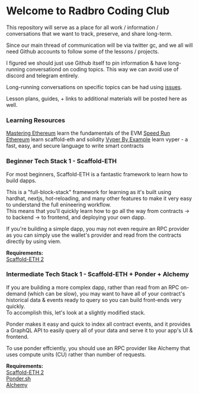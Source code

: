 # Welcome to Radbro Coding Club

This repository will serve as a place for all work / information / conversations that we want to track, preserve, and share long-term.

Since our main thread of communication will be via twitter gc, and we all will need Github accounts to follow some of the lessons / projects.

I figured we should just use Github itself to pin information & have long-running conversationd on coding topics. This way we can avoid use of discord and telegram entirely.

Long-running conversations on specific topics can be had using [issues](https://github.com/radbro/radbro-coding-club/issues/).

Lesson plans, guides, + links to additional materials will be posted here as well.

### Learning Resources
[Mastering Ethereum](https://github.com/ethereumbook/ethereumbook) learn the fundamentals of the EVM
[Speed Run Ethereum](https://speedrunethereum.com/) learn scaffold-eth and solidity
[Vyper By Example](https://vyper-by-example.org/) learn vyper - a fast, easy, and secure language to write smart contracts  

### Beginner Tech Stack 1 - Scaffold-ETH
For most beginners, Scaffold-ETH is a fantastic framework to learn how to build dapps.  

This is a "full-block-stack" framework for learning as it's built using hardhat, nextjs, hot-reloading, and many other features to make it very easy to understand the full enineering workflow.  
This means that you'll quickly learn how to go all the way from contracts -> to backend -> to frontend, and deploying your own dapp.  

If you're building a simple dapp, you may not even require an RPC provider as you can simply use the wallet's provider and read from the contracts directly by using viem.  

**Requirements:**  
[Scaffold-ETH 2](https://github.com/scaffold-eth/scaffold-eth-2/blob/main/CONTRIBUTING.md)  

### Intermediate Tech Stack 1 - Scaffold-ETH + Ponder + Alchemy
If you are building a more complex dapp, rather than read from an RPC on-demand (which can be slow), you may want to have all of your contract's historical data & events ready to query so you can build front-ends very quickly.  
To accomplish this, let's look at a slightly modified stack.  

Ponder makes it easy and quick to index all contract events, and it provides a GraphQL API to easily query all of your data and serve it to your app's UI & frontend.

To use ponder effciently, you should use an RPC provider like Alchemy that uses compute units (CU) rather than number of requests.

**Requirements:**  
[Scaffold-ETH 2](https://github.com/scaffold-eth/scaffold-eth-2/blob/main/CONTRIBUTING.md)  
[Ponder.sh](https://github.com/ponder-sh/ponder)  
[Alchemy](https://dashboard.alchemy.com/)  

